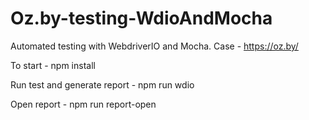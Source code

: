 # Oz.by-testing-WdioAndMocha

Automated testing with WebdriverIO and Mocha.
Case - https://oz.by/

To start - npm install

Run test and generate report - npm run wdio 

Open report - npm run report-open
